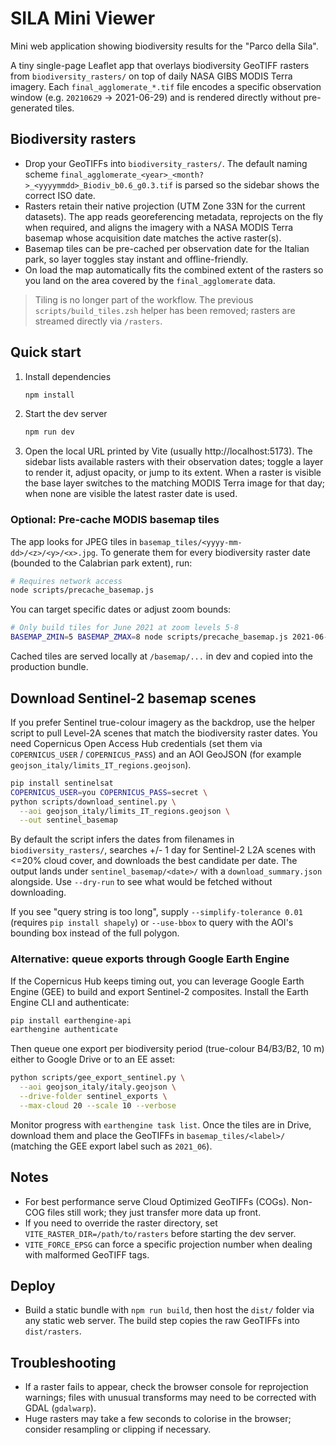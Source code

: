 # SILA Mini Viewer

Mini web application showing biodiversity results for the "Parco della Sila".

A tiny single-page Leaflet app that overlays biodiversity GeoTIFF rasters from `biodiversity_rasters/` on top of daily NASA GIBS MODIS Terra imagery. Each `final_agglomerate_*.tif` file encodes a specific observation window (e.g. `20210629` -> 2021-06-29) and is rendered directly without pre-generated tiles.

## Biodiversity rasters
- Drop your GeoTIFFs into `biodiversity_rasters/`. The default naming scheme `final_agglomerate_<year>_<month?>_<yyyymmdd>_Biodiv_b0.6_g0.3.tif` is parsed so the sidebar shows the correct ISO date.
- Rasters retain their native projection (UTM Zone 33N for the current datasets). The app reads georeferencing metadata, reprojects on the fly when required, and aligns the imagery with a NASA MODIS Terra basemap whose acquisition date matches the active raster(s).
- Basemap tiles can be pre-cached per observation date for the Italian park, so layer toggles stay instant and offline-friendly.
- On load the map automatically fits the combined extent of the rasters so you land on the area covered by the `final_agglomerate` data.

> Tiling is no longer part of the workflow. The previous `scripts/build_tiles.zsh` helper has been removed; rasters are streamed directly via `/rasters`.

## Quick start

1. Install dependencies
   ```sh
   npm install
   ```
2. Start the dev server
   ```sh
   npm run dev
   ```
3. Open the local URL printed by Vite (usually http://localhost:5173). The sidebar lists available rasters with their observation dates; toggle a layer to render it, adjust opacity, or jump to its extent. When a raster is visible the base layer switches to the matching MODIS Terra image for that day; when none are visible the latest raster date is used.

### Optional: Pre-cache MODIS basemap tiles

The app looks for JPEG tiles in `basemap_tiles/<yyyy-mm-dd>/<z>/<y>/<x>.jpg`. To generate them for every biodiversity raster date (bounded to the Calabrian park extent), run:

```sh
# Requires network access
node scripts/precache_basemap.js
```

You can target specific dates or adjust zoom bounds:

```sh
# Only build tiles for June 2021 at zoom levels 5-8
BASEMAP_ZMIN=5 BASEMAP_ZMAX=8 node scripts/precache_basemap.js 2021-06-10 2021-06-29
```

Cached tiles are served locally at `/basemap/...` in dev and copied into the production bundle.

## Download Sentinel-2 basemap scenes

If you prefer Sentinel true-colour imagery as the backdrop, use the helper script to pull Level-2A scenes that match the biodiversity raster dates. You need Copernicus Open Access Hub credentials (set them via `COPERNICUS_USER` / `COPERNICUS_PASS`) and an AOI GeoJSON (for example `geojson_italy/limits_IT_regions.geojson`).

```sh
pip install sentinelsat
COPERNICUS_USER=you COPERNICUS_PASS=secret \
python scripts/download_sentinel.py \
  --aoi geojson_italy/limits_IT_regions.geojson \
  --out sentinel_basemap
```

By default the script infers the dates from filenames in `biodiversity_rasters/`, searches +/- 1 day for Sentinel-2 L2A scenes with <=20% cloud cover, and downloads the best candidate per date. The output lands under `sentinel_basemap/<date>/` with a `download_summary.json` alongside. Use `--dry-run` to see what would be fetched without downloading.

If you see "query string is too long", supply `--simplify-tolerance 0.01` (requires `pip install shapely`) or `--use-bbox` to query with the AOI's bounding box instead of the full polygon.

### Alternative: queue exports through Google Earth Engine

If the Copernicus Hub keeps timing out, you can leverage Google Earth Engine (GEE) to build and export Sentinel-2 composites. Install the Earth Engine CLI and authenticate:

```sh
pip install earthengine-api
earthengine authenticate
```

Then queue one export per biodiversity period (true-colour B4/B3/B2, 10 m) either to Google Drive or to an EE asset:

```sh
python scripts/gee_export_sentinel.py \
  --aoi geojson_italy/italy.geojson \
  --drive-folder sentinel_exports \
  --max-cloud 20 --scale 10 --verbose
```

Monitor progress with `earthengine task list`. Once the tiles are in Drive, download them and place the GeoTIFFs in `basemap_tiles/<label>/` (matching the GEE export label such as `2021_06`).

## Notes
- For best performance serve Cloud Optimized GeoTIFFs (COGs). Non-COG files still work; they just transfer more data up front.
- If you need to override the raster directory, set `VITE_RASTER_DIR=/path/to/rasters` before starting the dev server.
- `VITE_FORCE_EPSG` can force a specific projection number when dealing with malformed GeoTIFF tags.

## Deploy
- Build a static bundle with `npm run build`, then host the `dist/` folder via any static web server. The build step copies the raw GeoTIFFs into `dist/rasters`.

## Troubleshooting
- If a raster fails to appear, check the browser console for reprojection warnings; files with unusual transforms may need to be corrected with GDAL (`gdalwarp`).
- Huge rasters may take a few seconds to colorise in the browser; consider resampling or clipping if necessary.
